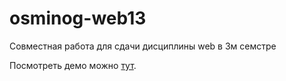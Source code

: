 # osminog-web13

Совместная работа для сдачи дисциплины web в 3м семстре

Посмотреть демо можно [тут](https://meshari.ru/web/web13 "Открыть демо").
